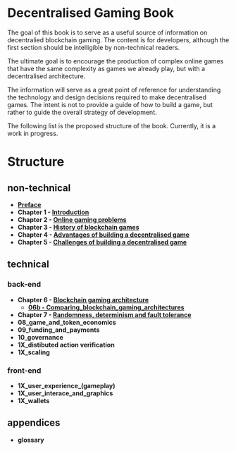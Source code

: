 # Decentralised Gaming Book

The goal of this book is to serve as a useful source of information on decentralied blockchain gaming. The content is for developers, although the first section should be intelligible by non-technical readers.

The ultimate goal is to encourage the production of complex online games that have the same complexity as games we already play, but with a decentralised architecture.

The information will serve as a great point of reference for understanding the technology and design decisions required to make decentralised games. The intent is not to provide a guide of how to build a game, but rather to guide the overall strategy of development.

The following list is the proposed structure of the book. Currently, it is a work in progress.

# Structure
## non-technical
* **[Preface](00_preface.md)**
* **Chapter 1 - [Introduction](01_introduction.md)**
* **Chapter 2 - [Online gaming problems](02_online_gaming_problems.md)**
* **Chapter 3 - [History of blockchain games](03_history_of_blockchain_games.md)**
* **Chapter 4 - [Advantages of building a decentralised game](04_advantages_of_building_a_decentralised_game.md)**
* **Chapter 5 - [Challenges of building a decentralised game](05_challenges_of_building_a_decentralised_game.md)**

## technical
### back-end
* **Chapter 6 - [Blockchain gaming architecture](06_blockchain_gaming_architecture.md)**
  * **[06b - Comparing_blockchain_gaming_architectures](06b_comparing_blockchain_gaming_architectures.md)**
* **Chapter 7 - [Randomness, determinism and fault tolerance](07_randomness_determinism_fault_tolerance.md)**
* **08_game_and_token_economics**
* **09_funding_and_payments**
* **10_governance**
* **1X_distibuted action verification**   
* **1X_scaling**

### front-end
* **1X_user_experience_(gameplay)**
* **1X_user_interace_and_graphics**
* **1X_wallets**

## appendices
* **glossary**
